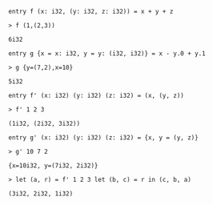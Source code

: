 ```futhark
entry f (x: i32, (y: i32, z: i32)) = x + y + z
```

```
> f (1,(2,3))
```

```
6i32
```

```futhark
entry g {x = x: i32, y = y: (i32, i32)} = x - y.0 + y.1
```

```
> g {y=(7,2),x=10}
```

```
5i32
```

```futhark
entry f' (x: i32) (y: i32) (z: i32) = (x, (y, z))
```

```
> f' 1 2 3
```

```
(1i32, (2i32, 3i32))
```

```futhark
entry g' (x: i32) (y: i32) (z: i32) = {x, y = (y, z)}
```

```
> g' 10 7 2
```

```
{x=10i32, y=(7i32, 2i32)}
```


```
> let (a, r) = f' 1 2 3 let (b, c) = r in (c, b, a)
```

```
(3i32, 2i32, 1i32)
```
